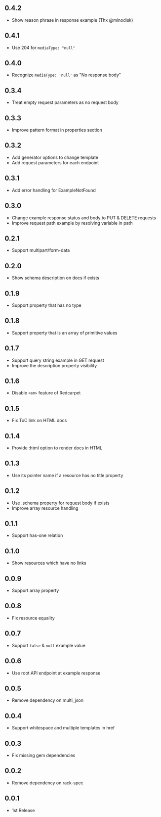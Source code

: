 ## 0.4.2

- Show reason phrase in response example (Thx @minodisk)

## 0.4.1

- Use 204 for `mediaType: "null"`

## 0.4.0

- Recognize `mediaType: 'null'` as "No response body"

## 0.3.4

- Treat empty request parameters as no request body

## 0.3.3

- Improve pattern format in properties section

## 0.3.2

- Add generator options to change template
- Add request parameters for each endpoint

## 0.3.1

- Add error handling for ExampleNotFound

## 0.3.0

- Change example response status and body to PUT & DELETE requests
- Improve request path example by resolving variable in path

## 0.2.1

- Support multipart/form-data

## 0.2.0

- Show schema description on docs if exists

## 0.1.9

- Support property that has no type

## 0.1.8

- Support property that is an array of primitive values

## 0.1.7

- Support query string example in GET request
- Improve the description property visibility

## 0.1.6

- Disable `<em>` feature of Redcarpet

## 0.1.5

- Fix ToC link on HTML docs

## 0.1.4

- Provide :html option to render docs in HTML

## 0.1.3

- Use its pointer name if a resource has no title property

## 0.1.2

- Use .schema property for request body if exists
- Improve array resource handling

## 0.1.1

- Support has-one relation

## 0.1.0

- Show resources which have no links

## 0.0.9

- Support array property

## 0.0.8

- Fix resource equality

## 0.0.7

- Support `false` & `null` example value

## 0.0.6

- Use root API endpoint at example response

## 0.0.5

- Remove dependency on multi_json

## 0.0.4

- Support whitespace and multiple templates in href

## 0.0.3

- Fix missing gem dependencies

## 0.0.2

- Remove dependency on rack-spec

## 0.0.1

- 1st Release
